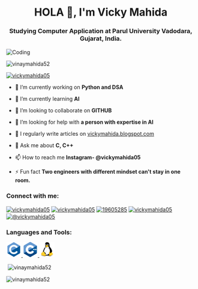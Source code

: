 <h1 align="center">HOLA 👋, I'm Vicky Mahida</h1>
<h3 align="center">Studying Computer Application at Parul University Vadodara, Gujarat, India.</h3>
<img align="center" alt="Coding" width="800" src="https://swisscognitive.ch/wp-content/uploads/2022/03/Left-Right-Brain-Signals.gif">

<p align="left"> <img src="https://komarev.com/ghpvc/?username=vinaymahida52&label=Profile%20views&color=0e75b6&style=flat" alt="vinaymahida52" /> </p>

<p align="left"> <a href="https://twitter.com/vickymahida05" target="blank"><img src="https://img.shields.io/twitter/follow/vickymahida05?logo=twitter&style=for-the-badge" alt="vickymahida05" /></a> </p>

- 🔭 I’m currently working on **Python and DSA**

- 🌱 I’m currently learning **AI**

- 👯 I’m looking to collaborate on **GITHUB**

- 🤝 I’m looking for help with **a person with expertise in AI**

- 📝 I regularly write articles on [vickymahida.blogspot.com](vickymahida.blogspot.com)

- 💬 Ask me about **C, C++**

- 📫 How to reach me **Instagram- @vickymahida05**

- ⚡ Fun fact **Two engineers with different mindset can't stay in one room.**

<h3 align="left">Connect with me:</h3>
<p align="left">
<a href="https://twitter.com/vickymahida05" target="blank"><img align="center" src="https://raw.githubusercontent.com/rahuldkjain/github-profile-readme-generator/master/src/images/icons/Social/twitter.svg" alt="vickymahida05" height="30" width="40" /></a>
<a href="https://linkedin.com/in/vickymahida05" target="blank"><img align="center" src="https://raw.githubusercontent.com/rahuldkjain/github-profile-readme-generator/master/src/images/icons/Social/linked-in-alt.svg" alt="vickymahida05" height="30" width="40" /></a>
<a href="https://stackoverflow.com/users/19605285" target="blank"><img align="center" src="https://raw.githubusercontent.com/rahuldkjain/github-profile-readme-generator/master/src/images/icons/Social/stack-overflow.svg" alt="19605285" height="30" width="40" /></a>
<a href="https://instagram.com/vickymahida05" target="blank"><img align="center" src="https://raw.githubusercontent.com/rahuldkjain/github-profile-readme-generator/master/src/images/icons/Social/instagram.svg" alt="vickymahida05" height="30" width="40" /></a>
<a href="https://www.hackerearth.com/@vickymahida05" target="blank"><img align="center" src="https://raw.githubusercontent.com/rahuldkjain/github-profile-readme-generator/master/src/images/icons/Social/hackerearth.svg" alt="@vickymahida05" height="30" width="40" /></a>
</p>

<h3 align="left">Languages and Tools:</h3>
<p align="left"> <a href="https://www.cprogramming.com/" target="_blank" rel="noreferrer"> <img src="https://raw.githubusercontent.com/devicons/devicon/master/icons/c/c-original.svg" alt="c" width="40" height="40"/> </a> <a href="https://www.w3schools.com/cpp/" target="_blank" rel="noreferrer"> <img src="https://raw.githubusercontent.com/devicons/devicon/master/icons/cplusplus/cplusplus-original.svg" alt="cplusplus" width="40" height="40"/> </a> <a href="https://www.linux.org/" target="_blank" rel="noreferrer"> <img src="https://raw.githubusercontent.com/devicons/devicon/master/icons/linux/linux-original.svg" alt="linux" width="40" height="40"/> </a> </p>


<p>&nbsp;<img align="center" src="https://github-readme-stats.vercel.app/api?username=vinaymahida52&show_icons=true&locale=en" alt="vinaymahida52" /></p>

<p><img align="center" src="https://github-readme-streak-stats.herokuapp.com/?user=vinaymahida52&" alt="vinaymahida52" /></p>

